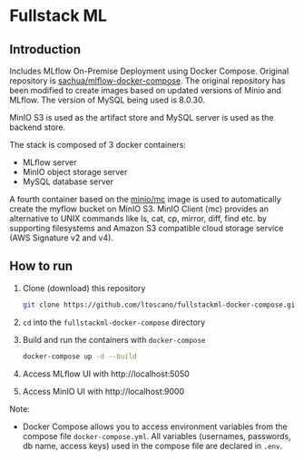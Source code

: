 # Fullstack ML

## Introduction

Includes MLflow On-Premise Deployment using Docker Compose. Original repository is 
[sachua/mlflow-docker-compose](https://github.com/sachua/mlflow-docker-compose.git). The original repository has been modified to create 
images based on updated versions of Minio and MLflow. The version of MySQL being used is 8.0.30.

MinIO S3 is used as the artifact store and MySQL server is used as the backend store.

The stack is composed of 3 docker containers:

* MLflow server
* MinIO object storage server
* MySQL database server

A fourth container based on the [minio/mc](https://github.com/minio/mc) image is used to automatically create the myflow bucket on MinIO S3. MinIO Client (mc) 
provides an alternative to UNIX commands like ls, cat, cp, mirror, diff, find etc. by supporting filesystems and Amazon S3 compatible cloud storage service 
(AWS Signature v2 and v4).

## How to run

1. Clone (download) this repository

    ```bash
    git clone https://github.com/ltoscano/fullstackml-docker-compose.git
    ```

2. `cd` into the `fullstackml-docker-compose` directory

3. Build and run the containers with `docker-compose`

    ```bash
    docker-compose up -d --build
    ```

4. Access MLflow UI with http://localhost:5050

5. Access MinIO UI with http://localhost:9000

Note:

- Docker Compose allows you to access environment variables from the compose file `docker-compose.yml`. All variables (usernames, passwords, db name, access 
keys) used in the compose file are declared in `.env`.
